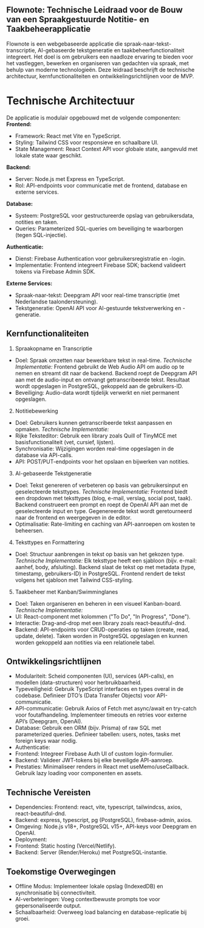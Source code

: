 ## Flownote: Technische Leidraad voor de Bouw van een Spraakgestuurde Notitie- en Taakbeheerapplicatie
Flownote is een webgebaseerde applicatie die spraak-naar-tekst-transcriptie, AI-gebaseerde tekstgeneratie en taakbeheerfunctionaliteit integreert. Het doel is om gebruikers een naadloze ervaring te bieden voor het vastleggen, bewerken en organiseren van gedachten via spraak, met behulp van moderne technologieën. Deze leidraad beschrijft de technische architectuur, kernfunctionaliteiten en ontwikkelingsrichtlijnen voor de MVP.

# Technische Architectuur
De applicatie is modulair opgebouwd met de volgende componenten:
**Frontend:**
- Framework: React met Vite en TypeScript.
- Styling: Tailwind CSS voor responsieve en schaalbare UI.
- State Management: React Context API voor globale state, aangevuld met lokale state waar geschikt.

**Backend:**
- Server: Node.js met Express en TypeScript.
- Rol: API-endpoints voor communicatie met de frontend, database en externe services.

**Database:**
- Systeem: PostgreSQL voor gestructureerde opslag van gebruikersdata, notities en taken.
- Queries: Parameterized SQL-queries om beveiliging te waarborgen (tegen SQL-injectie).

**Authenticatie:**
- Dienst: Firebase Authentication voor gebruikersregistratie en -login.
- Implementatie: Frontend integreert Firebase SDK; backend valideert tokens via Firebase Admin SDK.

**Externe Services:**
- Spraak-naar-tekst: Deepgram API voor real-time transcriptie (met Nederlandse taalondersteuning).
- Tekstgeneratie: OpenAI API voor AI-gestuurde tekstverwerking en -generatie.

## Kernfunctionaliteiten
1. Spraakopname en Transcriptie
- Doel: Spraak omzetten naar bewerkbare tekst in real-time.
*Technische Implementatie:*
    Frontend gebruikt de Web Audio API om audio op te nemen en streamt dit naar de backend.
    Backend roept de Deepgram API aan met de audio-input en ontvangt getranscribeerde tekst.
    Resultaat wordt opgeslagen in PostgreSQL, gekoppeld aan de gebruikers-ID.
- Beveiliging: Audio-data wordt tijdelijk verwerkt en niet permanent opgeslagen.

2. Notitiebewerking
- Doel: Gebruikers kunnen getranscribeerde tekst aanpassen en opmaken.
*Technische Implementatie:*
- Rijke Teksteditor: Gebruik een library zoals Quill of TinyMCE met basisfunctionaliteit (vet, cursief, lijsten).
- Synchronisatie: Wijzigingen worden real-time opgeslagen in de database via API-calls.
- API: POST/PUT-endpoints voor het opslaan en bijwerken van notities.

3. AI-gebaseerde Tekstgeneratie
- Doel: Tekst genereren of verbeteren op basis van gebruikersinput en geselecteerde teksttypes.
*Technische Implementatie:*
    Frontend biedt een dropdown met teksttypes (blog, e-mail, verslag, social post, taak).
    Backend construeert een prompt en roept de OpenAI API aan met de geselecteerde input en type.
    Gegenereerde tekst wordt geretourneerd naar de frontend en weergegeven in de editor.
- Optimalisatie: Rate-limiting en caching van API-aanroepen om kosten te beheersen.

4. Teksttypes en Formattering
- Doel: Structuur aanbrengen in tekst op basis van het gekozen type.
*Technische Implementatie:*
    Elk teksttype heeft een sjabloon (bijv. e-mail: aanhef, body, afsluiting).
    Backend slaat de tekst op met metadata (type, timestamp, gebruikers-ID) in PostgreSQL.
    Frontend rendert de tekst volgens het sjabloon met Tailwind CSS-styling.

5. Taakbeheer met Kanban/Swimminglanes
- Doel: Taken organiseren en beheren in een visueel Kanban-board.
*Technische Implementatie:*
- UI: React-component met kolommen ("To Do", "In Progress", "Done").
- Interactie: Drag-and-drop met een library zoals react-beautiful-dnd.
- Backend: API-endpoints voor CRUD-operaties op taken (create, read, update, delete).
    Taken worden in PostgreSQL opgeslagen en kunnen worden gekoppeld aan notities via een relationele tabel.

## Ontwikkelingsrichtlijnen ##
- Modulariteit:
    Scheid componenten (UI), services (API-calls), en modellen (data-structuren) voor herbruikbaarheid.
- Typeveiligheid:
    Gebruik TypeScript interfaces en types overal in de codebase.
    Definieer DTO’s (Data Transfer Objects) voor API-communicatie.
- API-communicatie:
    Gebruik Axios of Fetch met async/await en try-catch voor foutafhandeling.
    Implementeer timeouts en retries voor externe API’s (Deepgram, OpenAI).
- Database:
    Gebruik een ORM (bijv. Prisma) of raw SQL met parameterized queries.
    Definieer tabellen: users, notes, tasks met foreign keys waar nodig.
- Authenticatie:
- Frontend: Integreer Firebase Auth UI of custom login-formulier.
- Backend: Valideer JWT-tokens bij elke beveiligde API-aanroep.
- Prestaties:
    Minimaliseer renders in React met useMemo/useCallback.
    Gebruik lazy loading voor componenten en assets.

## Technische Vereisten ##
- Dependencies:
Frontend: react, vite, typescript, tailwindcss, axios, react-beautiful-dnd.
- Backend: express, typescript, pg (PostgreSQL), firebase-admin, axios.
- Omgeving:
Node.js v18+, PostgreSQL v15+, API-keys voor Deepgram en OpenAI.
- Deployment:
- Frontend: Static hosting (Vercel/Netlify).
- Backend: Server (Render/Heroku) met PostgreSQL-instantie.

## Toekomstige Overwegingen ##
- Offline Modus: Implementeer lokale opslag (IndexedDB) en synchronisatie bij connectiviteit.
- AI-verbeteringen: Voeg contextbewuste prompts toe voor gepersonaliseerde output.
- Schaalbaarheid: Overweeg load balancing en database-replicatie bij groei.